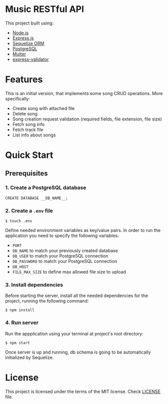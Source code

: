# Music RESTful API

This project built using:
- [Node.js](https://nodejs.org/en/)
- [Express.js](https://expressjs.com/)
- [Sequelize ORM](https://sequelize.org/)
- [PostgreSQL](https://www.postgresql.org/)
- [Multer](https://www.npmjs.com/package/multer)
- [express-validator](https://express-validator.github.io/docs/)

# Features

This is an initial version, that implements some song CRUD operations. More specifically:
- Create song with attached file
- Delete song
- Song creation request validation (required fields, file extension, file size)
- Fetch song info
- Fetch track file
- List info about songs

# Quick Start

## Prerequisites

### 1. Create a PostgreSQL database

```
CREATE DATABASE __DB_NAME__;
```

### 2. Create a `.env` file

```console
$ touch .env
```

Define needed environment variables as key/value pairs. In order to run the application you need to specify the following variables:
- `PORT` 
- `DB_NAME` to match your previously created database
- `DB_USER` to match your PostgreSQL connection
- `DB_PASSWORD` to match your PostgreSQL connection
- `DB_HOST`
- `FILE_MAX_SIZE` to define max allowed file size to upload

### 3. Install dependencies

Before starting the server, install all the needed dependencies for the project, running the following command:

```console
$ npm install
```

### 4. Run server

Run the appplication using your terminal at project's root directory:

```console
$ npm start
```

Once server is up and running, db schema is going to be automatically initialized by Sequelize.

# License

This project is licensed under the terms of the MIT license. Check [LICENSE](LICENSE) file.